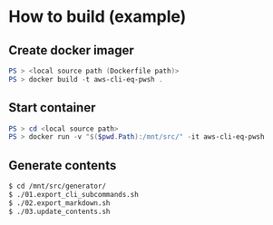 # How to build (example)

## Create docker imager

```powershell
PS > <local source path (Dockerfile path)>
PS > docker build -t aws-cli-eq-pwsh .
```

## Start container

```powershell
PS > cd <local source path>
PS > docker run -v "$($pwd.Path):/mnt/src/" -it aws-cli-eq-pwsh 
```

## Generate contents

```bash
$ cd /mnt/src/generator/
$ ./01.export_cli_subcommands.sh
$ ./02.export_markdown.sh
$ ./03.update_contents.sh
```
